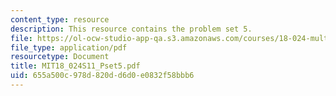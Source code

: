 ```yaml
---
content_type: resource
description: This resource contains the problem set 5.
file: https://ol-ocw-studio-app-qa.s3.amazonaws.com/courses/18-024-multivariable-calculus-with-theory-spring-2011/655a500c978d820dd6d0e0832f58bbb6_MIT18_024S11_Pset5.pdf
file_type: application/pdf
resourcetype: Document
title: MIT18_024S11_Pset5.pdf
uid: 655a500c-978d-820d-d6d0-e0832f58bbb6
---
```

